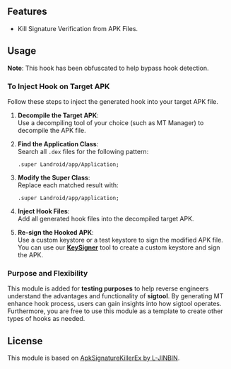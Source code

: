 ## Features
- Kill Signature Verification from APK Files.

## Usage
**Note**: This hook has been obfuscated to help bypass hook detection.

### To Inject Hook on Target APK

Follow these steps to inject the generated hook into your target APK file.

1. **Decompile the Target APK**:  
   Use a decompiling tool of your choice (such as MT Manager) to decompile the APK file.

2. **Find the Application Class**:  
   Search all `.dex` files for the following pattern:
    ```smali
    .super Landroid/app/Application;
    ```

3. **Modify the Super Class**:  
   Replace each matched result with:
    ```smali
    .super Landroid/app/application;
    ```

4. **Inject Hook Files**:  
   Add all generated hook files into the decompiled target APK.

5. **Re-sign the Hooked APK**:  
   Use a custom keystore or a test keystore to sign the modified APK file. You can use our **[KeySigner](https://github.com/muhammadrizwan87/keysigner)** tool to create a custom keystore and sign the APK.

### Purpose and Flexibility
This module is added for **testing purposes** to help reverse engineers understand the advantages and functionality of **sigtool**. By generating MT enhance hook process, users can gain insights into how sigtool operates. Furthermore, you are free to use this module as a template to create other types of hooks as needed.

## License
This module is based on [ApkSignatureKillerEx by L-JINBIN](https://github.com/L-JINBIN/ApkSignatureKillerEx).